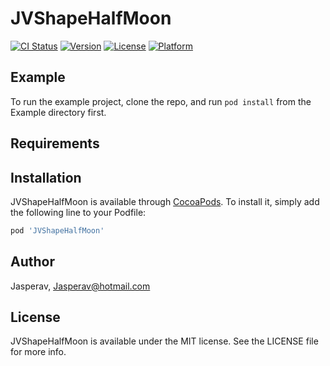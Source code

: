 # JVShapeHalfMoon

[![CI Status](https://img.shields.io/travis/Jasperav/JVShapeHalfMoon.svg?style=flat)](https://travis-ci.org/Jasperav/JVShapeHalfMoon)
[![Version](https://img.shields.io/cocoapods/v/JVShapeHalfMoon.svg?style=flat)](https://cocoapods.org/pods/JVShapeHalfMoon)
[![License](https://img.shields.io/cocoapods/l/JVShapeHalfMoon.svg?style=flat)](https://cocoapods.org/pods/JVShapeHalfMoon)
[![Platform](https://img.shields.io/cocoapods/p/JVShapeHalfMoon.svg?style=flat)](https://cocoapods.org/pods/JVShapeHalfMoon)

## Example

To run the example project, clone the repo, and run `pod install` from the Example directory first.

## Requirements

## Installation

JVShapeHalfMoon is available through [CocoaPods](https://cocoapods.org). To install
it, simply add the following line to your Podfile:

```ruby
pod 'JVShapeHalfMoon'
```

## Author

Jasperav, Jasperav@hotmail.com

## License

JVShapeHalfMoon is available under the MIT license. See the LICENSE file for more info.
